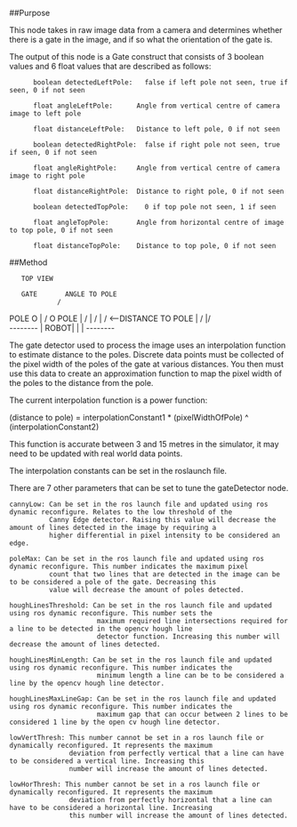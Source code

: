 ##Purpose

This node takes in raw image data from a camera and determines whether there is a gate in the image, and if so what the 
orientation of the gate is.

The output of this node is a Gate construct that consists of 3 boolean values and 6 float values that are described as follows:

          boolean detectedLeftPole:   false if left pole not seen, true if seen, 0 if not seen
          
          float angleLeftPole:      Angle from vertical centre of camera image to left pole

          float distanceLeftPole:   Distance to left pole, 0 if not seen

          boolean detectedRightPole:  false if right pole not seen, true if seen, 0 if not seen

          float angleRightPole:     Angle from vertical centre of camera image to right pole

          float distanceRightPole:  Distance to right pole, 0 if not seen

          boolean detectedTopPole:    0 if top pole not seen, 1 if seen

          float angleTopPole:       Angle from horizontal centre of image to top pole, 0 if not seen

          float distanceTopPole:    Distance to top pole, 0 if not seen
          
##Method

       TOP VIEW
       
       GATE       ANGLE TO POLE
                /        
   POLE O    | \/  O POLE
             |    /
             |   / 
             |  /  <--DISTANCE TO POLE
             | /
             |/          
          --------
          | ROBOT| 
          |      |
          --------
          
The gate detector used to process the image uses an interpolation function to estimate distance to the poles. Discrete data
points must be collected of the pixel width of the poles of the gate at various distances. You then must use this data to 
create an approximation function to map the pixel width of the poles to the distance from the pole.

The current interpolation function is a power function: 

(distance to pole) = interpolationConstant1 * (pixelWidthOfPole) ^ (interpolationConstant2)

This function is accurate between 3 and 15 metres in the simulator, it may need to be updated with real world data points.

The interpolation constants can be set in the roslaunch file.

There are 7 other parameters that can be set to tune the gateDetector node. 

    cannyLow: Can be set in the ros launch file and updated using ros dynamic reconfigure. Relates to the low threshold of the 
              Canny Edge detector. Raising this value will decrease the amount of lines detected in the image by requiring a 
              higher differential in pixel intensity to be considered an edge.

    poleMax: Can be set in the ros launch file and updated using ros dynamic reconfigure. This number indicates the maximum pixel 
              count that two lines that are detected in the image can be to be considered a pole of the gate. Decreasing this 
              value will decrease the amount of poles detected.

    houghLinesThreshold: Can be set in the ros launch file and updated using ros dynamic reconfigure. This number sets the 
                          maximum required line intersections required for a line to be detected in the opencv hough line
                          detector function. Increasing this number will decrease the amount of lines detected.

    houghLinesMinLength: Can be set in the ros launch file and updated using ros dynamic reconfigure. This number indicates the
                          minimum length a line can be to be considered a line by the opencv hough line detector.

    houghLinesMaxLineGap: Can be set in the ros launch file and updated using ros dynamic reconfigure. This number indicates the
                          maximum gap that can occur between 2 lines to be considered 1 line by the open cv hough line detector.

    lowVertThresh: This number cannot be set in a ros launch file or dynamically reconfigured. It represents the maximum
                   deviation from perfectly vertical that a line can have to be considered a vertical line. Increasing this 
                   number will increase the amount of lines detected.

    lowHorThresh: This number cannot be set in a ros launch file or dynamically reconfigured. It represents the maximum
                   deviation from perfectly horizontal that a line can have to be considered a horizontal line. Increasing 
                   this number will increase the amount of lines detected.

